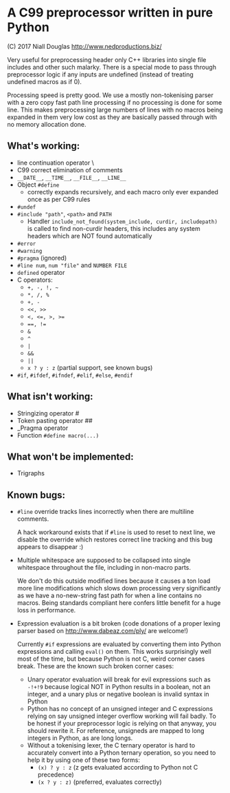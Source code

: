 # A C99 preprocessor written in pure Python

(C) 2017 Niall Douglas http://www.nedproductions.biz/

Very useful for preprocessing header only C++ libraries into single file includes
and other such malarky. There is a special mode to pass through preprocessor logic if any
inputs are undefined (instead of treating undefined macros as if 0).

Processing speed is pretty good. We use a mostly non-tokenising parser with a
zero copy fast path line processing if no processing is done for some line. This
makes preprocessing large numbers of lines with no macros being expanded in them
very low cost as they are basically passed through with no memory allocation done.

## What's working:
- line continuation operator \
- C99 correct elimination of comments
- `__DATE__`, `__TIME__`, `__FILE__`, `__LINE__`
- Object `#define`
  - correctly expands recursively, and each macro only ever expanded once
    as per C99 rules
- `#undef`
- `#include "path"`, `<path>` and `PATH`
  - Handler `include_not_found(system_include, curdir, includepath)`
    is called to find non-curdir headers, this includes any system headers
    which are NOT found automatically
- `#error`
- `#warning`
- `#pragma` (ignored)
- `#line num`, `num "file"` and `NUMBER FILE`
- `defined` operator
- C operators:
  - `+, -, !, ~`
  - `*, /, %`
  - `+, -`
  - `<<, >>`
  - `<, <=, >, >=`
  - `==, !=`
  - `&`
  - `^`
  - `|`
  - `&&`
  - `||`
  - `x ? y : z` (partial support, see known bugs)
- `#if`, `#ifdef`, `#ifndef`, `#elif`, `#else`, `#endif`

## What isn't working:
- Stringizing operator #
- Token pasting operator ##
- _Pragma operator
- Function `#define macro(...)`

## What won't be implemented:
- Trigraphs

## Known bugs:
- `#line` override tracks lines incorrectly when there are multiline comments.

  A hack workaround exists that if `#line` is used to reset to next line,
  we disable the override which restores correct line tracking and this
  bug appears to disappear :)

- Multiple whitespace are supposed to be collapsed into single whitespace
  throughout the file, including in non-macro parts.

  We don't do this outside modified lines because it causes a ton load more line modifications
  which slows down processing very significantly as we have a no-new-string
  fast path for when a line contains no macros. Being standards compliant
  here confers little benefit for a huge loss in performance.

- Expression evaluation is a bit broken (code donations of a proper lexing parser based on http://www.dabeaz.com/ply/ are welcome!)

  Currently `#if` expressions are evaluated by converting them into Python
  expressions and calling `eval()` on them. This works surprisingly well
  most of the time, but because Python is not C, weird corner cases break.
  These are the known such broken corner cases:
  - Unary operator evaluation will break for evil expressions such as `-!+!9`
  because logical NOT in Python results in a boolean, not an integer, and
  a unary plus or negative boolean is invalid syntax in Python
  - Python has no concept of an unsigned integer and C expressions relying
  on say unsigned integer overflow working will fail badly. To be honest
  if your preprocessor logic is relying on that anyway, you should rewrite it.
  For reference, unsigneds are mapped to long integers in Python, as are long longs.
  - Without a tokenising lexer, the C ternary operator is hard to accurately
  convert into a Python ternary operation, so you need to help it by using one
  of these two forms:
    - `(x) ? y : z` (z gets evaluated according to Python not C precedence)
    - `(x ? y : z)` (preferred, evaluates correctly)
